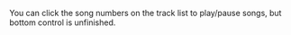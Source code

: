 You can click the song numbers on the track list to play/pause songs, but bottom control is unfinished.
